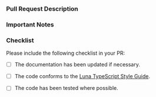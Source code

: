 ### Pull Request Description
<!--
- Please describe the nature of your PR here, as well as the motivation for it.
- If it fixes an open issue, please mention that issue number here.
-->

### Important Notes
<!--
- Mention important elements of the design.
- Mention any notable changes to APIs.
-->

### Checklist
Please include the following checklist in your PR:

- [ ] The documentation has been updated if necessary.
- [ ] The code conforms to the [Luna TypeScript Style Guide](https://github.com/luna/luna/blob/master/doc/haskell-style-guide.md).
- [ ] The code has been tested where possible.

